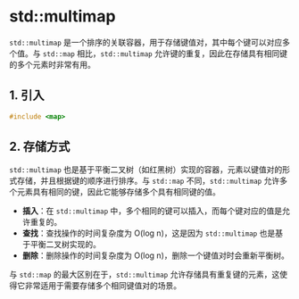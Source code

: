 # std::multimap

`std::multimap` 是一个排序的关联容器，用于存储键值对，其中每个键可以对应多个值。与 `std::map` 相比，`std::multimap` 允许键的重复，因此在存储具有相同键的多个元素时非常有用。

## 1. 引入

```C++
#include <map>
```

## 2. 存储方式

`std::multimap` 也是基于平衡二叉树（如红黑树）实现的容器，元素以键值对的形式存储，并且根据键的顺序进行排序。与 `std::map` 不同，`std::multimap` 允许多个元素具有相同的键，因此它能够存储多个具有相同键的值。

- **插入**：在 `std::multimap` 中，多个相同的键可以插入，而每个键对应的值是允许重复的。
- **查找**：查找操作的时间复杂度为 O(log n)，这是因为 `std::multimap` 也是基于平衡二叉树实现的。
- **删除**：删除操作的时间复杂度为 O(log n)，删除一个键值对时会重新平衡树。

与 `std::map` 的最大区别在于，`std::multimap` 允许存储具有重复键的元素，这使得它非常适用于需要存储多个相同键值对的场景。
